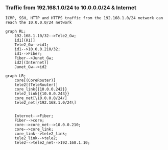 
### Traffic from 192.168.1.0/24 to 10.0.0.0/24 & Internet

```ICMP, SSH, HTTP and HTTPS traffic from the 192.168.1.0/24 network can reach the 10.0.0.0/24 network```

```mermaid
graph RL;
    192.168.1.10/32-->Tele2_Gw;
    id1[(R1)]
    Tele2_Gw-->id1;
    id1-->10.0.0.210/32;
    id1-->Fiber;
    Fiber-->Junet_Gw;
    id2[(Internet)]
    Junet_Gw-->id2
```


```mermaid
graph LR;
    core[(CoreRouter)]
    tele2[(TeleRouter)]
    core_link{{10.0.0.242}}
    tele2_link{{10.0.0.243}}
    core_net[\10.0.0.0/24/]
    tele2_net[/192.168.1.0/24\]

    
    Internet-->Fiber;
    Fiber-->core;
    core-->core_net-->10.0.0.210;
    core-->core_link;
    core_link-->tele2_link;
    tele2_link-->tele2;
    tele2-->tele2_net-->192.168.1.10;






```

